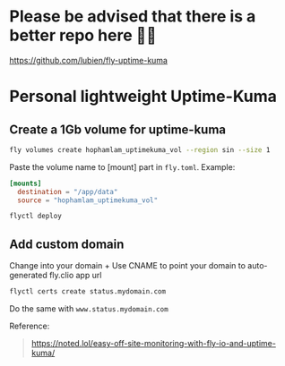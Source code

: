 # Please be advised that there is a better repo here 🤣🤣

https://github.com/lubien/fly-uptime-kuma

# Personal lightweight Uptime-Kuma

## Create a 1Gb volume for uptime-kuma

```bash
fly volumes create hophamlam_uptimekuma_vol --region sin --size 1
```

Paste the volume name to [mount] part in `fly.toml`. Example:

```toml
[mounts]
  destination = "/app/data"
  source = "hophamlam_uptimekuma_vol"
```

```bash
flyctl deploy
```

## Add custom domain

Change into your domain + Use CNAME to point your domain to auto-generated fly.clio app url

```bash
flyctl certs create status.mydomain.com
```

Do the same with `www.status.mydomain.com`

Reference:

> https://noted.lol/easy-off-site-monitoring-with-fly-io-and-uptime-kuma/
